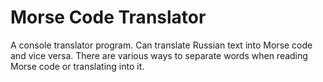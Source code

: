 # Morse Code Translator

A console translator program. Can translate Russian text into Morse code and vice versa. There are various ways to separate words when reading Morse code or translating into it.
